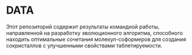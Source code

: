 # DATA
Этот репозиторий содержит результаты командной работы, направленной на разработку эволюционного алгоритма, способного находить оптимальные сочетания молекул-соформеров для создания сокристаллов с улучшенными свойствами таблетируемости.
